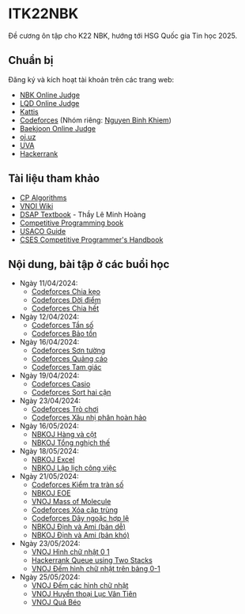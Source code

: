 # ITK22NBK

Đề cương ôn tập cho K22 NBK, hướng tới HSG Quốc gia Tin học 2025. 

## Chuẩn bị

Đăng ký và kích hoạt tài khoản trên các trang web:

- [NBK Online Judge](https://nbk.homes/)
- [LQD Online Judge](https://lqdoj.edu.vn/)
- [Kattis](https://open.kattis.com/)
- [Codeforces](https://codeforces.com/) (Nhóm riêng: [Nguyen Binh Khiem](https://codeforces.com/group/G0iFI97YZN/contests))
- [Baekjoon Online Judge](https://www.acmicpc.net/)
- [oj.uz](https://oj.uz/)
- [UVA](https://onlinejudge.org/)
- [Hackerrank](https://hackerrank.com/)

## Tài liệu tham khảo

- [CP Algorithms](https://cp-algorithms.com/index.html)
- [VNOI Wiki](https://vnoi.info/wiki/Home)
- [DSAP Textbook](http://c3giongrieng.edu.vn/images/images_logo/f_174.pdf) - Thầy Lê Minh Hoàng
- [Competitive Programming book](https://cpbook.net/)
- [USACO Guide](https://usaco.guide/dashboard/)
- [CSES Competitive Programmer's Handbook](https://cses.fi/book/book.pdf)

## Nội dung, bài tập ở các buổi học

- Ngày 11/04/2024:
  - [Codeforces Chia kẹo](https://codeforces.com/group/G0iFI97YZN/contest/517017/problem/A)
  - [Codeforces Dời điểm](https://codeforces.com/group/G0iFI97YZN/contest/517017/problem/B)
  - [Codeforces Chia hết](https://codeforces.com/group/G0iFI97YZN/contest/517017/problem/C)
- Ngày 12/04/2024:
  - [Codeforces Tần số](https://codeforces.com/group/G0iFI97YZN/contest/517412/problem/A)
  - [Codeforces Bảo tồn](https://codeforces.com/group/G0iFI97YZN/contest/517412/problem/B)
- Ngày 16/04/2024:
  - [Codeforces Sơn tường](https://codeforces.com/group/G0iFI97YZN/contest/518180/problem/A)
  - [Codeforces Quảng cáo](https://codeforces.com/group/G0iFI97YZN/contest/518180/problem/B)
  - [Codeforces Tam giác](https://codeforces.com/group/G0iFI97YZN/contest/518180/problem/C)
- Ngày 19/04/2024:
  - [Codeforces Casio](https://codeforces.com/group/G0iFI97YZN/contest/518472/problem/A)
  - [Codeforces Sort hai cận](https://codeforces.com/group/G0iFI97YZN/contest/518472/problem/B)
- Ngày 23/04/2024:
  - [Codeforces Trò chơi](https://codeforces.com/group/G0iFI97YZN/contest/519012/problem/A)
  - [Codeforces Xâu nhị phân hoàn hảo](https://codeforces.com/group/G0iFI97YZN/contest/519012/problem/B)
- Ngày 16/05/2024:
  - [NBKOJ Hàng và cột](https://nbk.homes/problem/cwdswaprc)
  - [NBKOJ Tổng nghịch thế](https://nbk.homes/problem/cwdpermuinv)
- Ngày 18/05/2024:
  - [NBKOJ Excel](https://nbk.homes/problem/mttnexcel)
  - [NBKOJ Lập lịch công việc](https://nbk.homes/problem/cwdmachine)
- Ngày 21/05/2024:
  - [Codeforces Kiểm tra tràn số](https://codeforces.com/group/G0iFI97YZN/contest/525202/problem/A)
  - [NBKOJ EOE](https://nbk.homes/problem/cwdeoe)
  - [VNOJ Mass of Molecule](https://oj.vnoi.info/problem/mmass)
  - [Codeforces Xóa cặp trùng](https://codeforces.com/group/G0iFI97YZN/contest/525202/problem/B)
  - [Codeforces Dãy ngoặc hợp lệ](https://codeforces.com/group/G0iFI97YZN/contest/525202/problem/C)
  - [NBKOJ Định và Ami (bản dễ)](https://nbk.homes/problem/dapchaue)
  - [NBKOJ Định và Ami (bản khó)](https://nbk.homes/problem/dapchauh)
- Ngày 23/05/2024:
  - [VNOJ Hình chữ nhật 0 1](https://oj.vnoi.info/problem/qbrect)
  - [Hackerrank Queue using Two Stacks](https://www.hackerrank.com/challenges/queue-using-two-stacks/problem)
  - [VNOJ Đếm hình chữ nhật trên bảng 0-1](https://oj.vnoi.info/problem/crec01)
- Ngày 25/05/2024:
  - [VNOJ Đếm các hình chữ nhật](https://oj.vnoi.info/problem/crect)
  - [VNOJ Huyền thoại Lục Vân Tiên](https://oj.vnoi.info/problem/mink)
  - [VNOJ Quá Béo](https://oj.vnoi.info/problem/vmquabeo)
  
